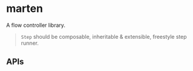# marten
A flow controller library.

>`Step` should be composable, inheritable & extensible, freestyle step runner.

## APIs
